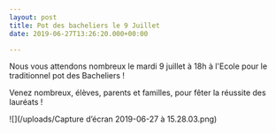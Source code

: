 ```yaml
---
layout: post
title: Pot des bacheliers le 9 Juillet
date: 2019-06-27T13:26:20.000+00:00

---
```

Nous vous attendons nombreux le mardi 9 juillet à 18h à l'Ecole pour le traditionnel pot des Bacheliers ! 

Venez nombreux, élèves, parents et familles, pour fêter la réussite des lauréats ! 

![](/uploads/Capture d’écran 2019-06-27 à 15.28.03.png)